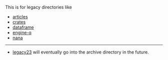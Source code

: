 
This is for legacy directories like

* [articles](./articles)
* [crates](./crates)
* [dataframe](./dataframe)
* [engine-q](./engine-q)
* [nana](./nana)

---

* [legacy23](./../legacy23) will eventually go into the archive directory in the future.
